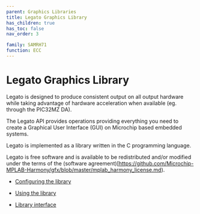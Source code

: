 ```yaml
---
parent: Graphics Libraries
title: Legato Graphics Library
has_children: true
has_toc: false
nav_order: 3

family: SAMRH71
function: ECC
---
```


# Legato Graphics Library

Legato is designed to produce consistent output on all output hardware while taking advantage of hardware acceleration when available (eg. through the PIC32MZ DA).

The Legato API provides operations providing everything you need to create a Graphical User Interface (GUI) on Microchip based embedded systems.

Legato is implemented as a library written in the C programming language.

Legato is free software and is available to be redistributed and/or modified under the terms of the (software agreement)[https://github.com/Microchip-MPLAB-Harmony/gfx/blob/master/mplab_harmony_license.md).

* [Configuring the library](./usage.md#configuring-the-library)

* [Using the library](./usage.md#using-the-library)

* [Library interface](./interface.md)
